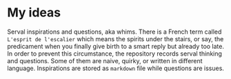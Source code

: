 # My ideas
Serval inspirations and questions, aka whims. There is a French term called `L'esprit de l'escalier` which means the spirits under the stairs, or say, the predicament when you finally give birth to a smart reply but already too late. In order to prevent this circumstance, the repository records serval thinking and questions. Some of them are naive, quirky, or written in different language. Inspirations are stored as `markdown` file while questions are issues.
